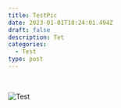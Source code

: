 ```yaml
---
title: TestPic
date: 2023-01-01T18:24:01.494Z
draft: false
description: Tet
categories:
  - Test
type: post
---
```

&nbsp;&nbsp;&nbsp;&nbsp;



![Test](/img/java.png "test")